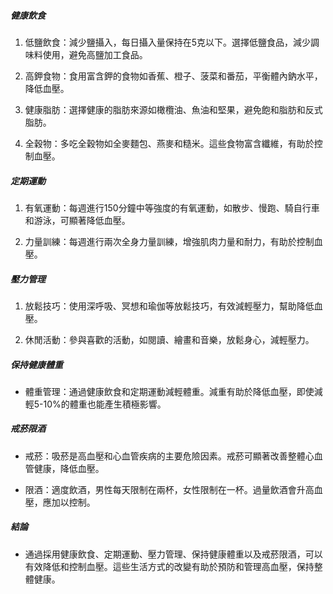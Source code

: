 ##### 健康飲食
1. 低鹽飲食：減少鹽攝入，每日攝入量保持在5克以下。選擇低鹽食品，減少調味料使用，避免高鹽加工食品。

2. 高鉀食物：食用富含鉀的食物如香蕉、橙子、菠菜和番茄，平衡體內鈉水平，降低血壓。

3. 健康脂肪：選擇健康的脂肪來源如橄欖油、魚油和堅果，避免飽和脂肪和反式脂肪。

4. 全穀物：多吃全穀物如全麥麵包、燕麥和糙米。這些食物富含纖維，有助於控制血壓。

##### 定期運動
1. 有氧運動：每週進行150分鐘中等強度的有氧運動，如散步、慢跑、騎自行車和游泳，可顯著降低血壓。

2. 力量訓練：每週進行兩次全身力量訓練，增強肌肉力量和耐力，有助於控制血壓。

##### 壓力管理
1. 放鬆技巧：使用深呼吸、冥想和瑜伽等放鬆技巧，有效減輕壓力，幫助降低血壓。

2. 休閒活動：參與喜歡的活動，如閱讀、繪畫和音樂，放鬆身心，減輕壓力。

##### 保持健康體重
* 體重管理：通過健康飲食和定期運動減輕體重。減重有助於降低血壓，即使減輕5-10%的體重也能產生積極影響。

##### 戒菸限酒
* 戒菸：吸菸是高血壓和心血管疾病的主要危險因素。戒菸可顯著改善整體心血管健康，降低血壓。

* 限酒：適度飲酒，男性每天限制在兩杯，女性限制在一杯。過量飲酒會升高血壓，應加以控制。

##### 結論
* 通過採用健康飲食、定期運動、壓力管理、保持健康體重以及戒菸限酒，可以有效降低和控制血壓。這些生活方式的改變有助於預防和管理高血壓，保持整體健康。